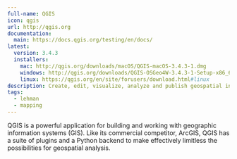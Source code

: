 ```yaml
---
full-name: QGIS
icon: qgis
url: http://qgis.org
documentation: 
  main: https://docs.qgis.org/testing/en/docs/
latest:
  version: 3.4.3
  installers:
    mac: http://qgis.org/downloads/macOS/QGIS-macOS-3.4.3-1.dmg
    windows: http://qgis.org/downloads/QGIS-OSGeo4W-3.4.3-1-Setup-x86_64.exe
    linux: https://qgis.org/en/site/forusers/download.html#linux
description: Create, edit, visualize, analyze and publish geospatial information on Windows, Mac, and Linux with QGIS.
tags:
  - lehman
  - mapping
---
```


QGIS is a powerful application for building and working with geographic
information systems (GIS). Like its commercial competitor, ArcGIS, QGIS has a
suite of plugins and a Python backend to make effectively limitless the
possibilities for geospatial analysis. 
